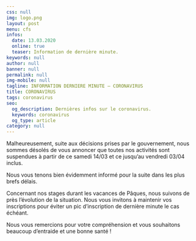 ```yaml
---
css: null
img: logo.png
layout: post
menu: cfs
infos:
  date: 13.03.2020
  online: true
  teaser: Information de dernière minute.
keywords: null
author: null
banner: null
permalink: null
img-mobile: null
tagline: INFORMATION DERNIERE MINUTE – CORONAVIRUS
title: CORONAVIRUS
tags: coronavirus
seo:
  og_description: Dernières infos sur le coronavirus.
  keywords: coronavirus
  og_type: article
category: null
---
```

Malheureusement, suite aux décisions prises par le gouvernement, nous sommes désolés de vous annoncer que toutes nos activités sont suspendues à partir de ce samedi 14/03 et ce jusqu’au vendredi 03/04 inclus.

Nous vous tenons bien évidemment informé pour la suite dans les plus brefs délais.

Concernant nos stages durant les vacances de Pâques, nous suivons de près l’évolution de la situation.  Nous vous invitons à maintenir vos inscriptions pour éviter un pic d’inscription de dernière minute le cas échéant.

Nous vous remercions pour votre compréhension et vous souhaitons beaucoup d’entraide et une bonne santé !